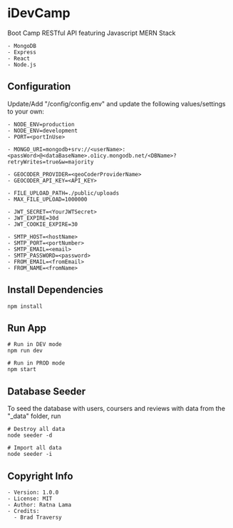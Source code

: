 # iDevCamp

Boot Camp RESTful API featuring Javascript MERN Stack

```
- MongoDB
- Express
- React
- Node.js
```

## Configuration

Update/Add "/config/config.env" and update the following values/settings to your own:

```
- NODE_ENV=production
- NODE_ENV=development
- PORT=<portInUse>

- MONGO_URI=mongodb+srv://<userName>:<passWord>@<dataBaseName>.o1icy.mongodb.net/<DBName>?retryWrites=true&w=majority

- GEOCODER_PROVIDER=<geoCoderProviderName>
- GEOCODER_API_KEY=<API_KEY>

- FILE_UPLOAD_PATH=./public/uploads
- MAX_FILE_UPLOAD=1000000

- JWT_SECRET=<YourJWTSecret>
- JWT_EXPIRE=30d
- JWT_COOKIE_EXPIRE=30

- SMTP_HOST=<hostName>
- SMTP_PORT=<portNumber>
- SMTP_EMAIL=<email>
- SMTP_PASSWORD=<password>
- FROM_EMAIL=<fromEmail>
- FROM_NAME=<fromName>
```

## Install Dependencies

```
npm install
```

## Run App

```
# Run in DEV mode
npm run dev

# Run in PROD mode
npm start
```

## Database Seeder

To seed the database with users, coursers and reviews with data from the "\_data" folder, run

```
# Destroy all data
node seeder -d

# Import all data
node seeder -i
```

## Copyright Info

```
- Version: 1.0.0
- License: MIT
- Author: Ratna Lama
- Credits:
  - Brad Traversy
```
